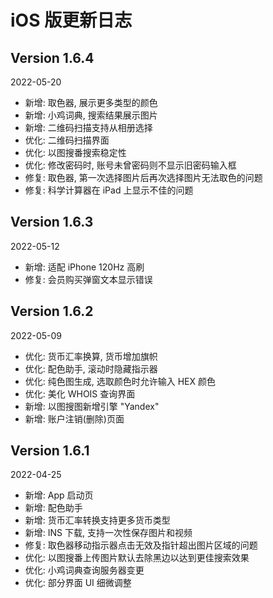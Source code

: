 # iOS 版更新日志

## Version 1.6.4

2022-05-20

* 新增: 取色器, 展示更多类型的颜色
* 新增: 小鸡词典, 搜索结果展示图片
* 新增: 二维码扫描支持从相册选择
* 优化: 二维码扫描界面
* 优化: 以图搜番搜索稳定性
* 优化: 修改密码时, 账号未曾密码则不显示旧密码输入框
* 修复: 取色器, 第一次选择图片后再次选择图片无法取色的问题
* 修复: 科学计算器在 iPad 上显示不佳的问题

## Version 1.6.3

2022-05-12

* 新增: 适配 iPhone 120Hz 高刷
* 修复: 会员购买弹窗文本显示错误

## Version 1.6.2

2022-05-09

* 优化: 货币汇率换算, 货币增加旗帜
* 优化: 配色助手, 滚动时隐藏指示器
* 优化: 纯色图生成, 选取颜色时允许输入 HEX 颜色
* 优化: 美化 WHOIS 查询界面
* 新增: 以图搜图新增引擎 "Yandex"
* 新增: 账户注销(删除)页面

## Version 1.6.1

2022-04-25

* 新增: App 启动页
* 新增: 配色助手
* 新增: 货币汇率转换支持更多货币类型
* 新增: INS 下载, 支持一次性保存图片和视频
* 修复: 取色器移动指示器点击无效及指针超出图片区域的问题
* 优化: 以图搜番上传图片默认去除黑边以达到更佳搜索效果
* 优化: 小鸡词典查询服务器变更
* 优化: 部分界面 UI 细微调整
